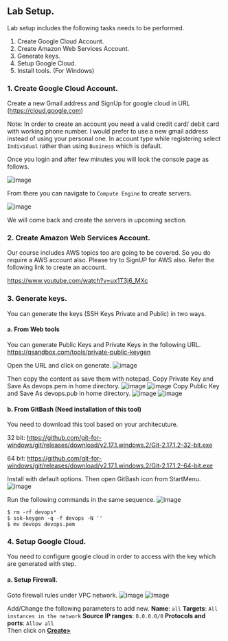 ## Lab Setup.
Lab setup includes the following tasks needs to be performed.
1. Create Google Cloud Account.
2. Create Amazon Web Services Account.
3. Generate keys.
4. Setup Google Cloud.
5. Install tools. (For Windows)

### 1. Create Google Cloud Account.

Create a new Gmail address and SignUp for google cloud in URL (https://cloud.google.com) 

Note:   In order to create an account you need a valid credit card/ debit card with working phone number.
        I would prefer to use a new gmail address instead of using your personal one.
        In account type while registering select `Individual` rather than using `Business` which is default.

Once you login and after few minutes you will look the console page as follows.

![image](https://user-images.githubusercontent.com/29029753/41230048-f4276c2a-6d9b-11e8-8cfa-bbd2a6d51bea.png)

From there you can navigate to `Compute Engine` to create servers.

![image](https://user-images.githubusercontent.com/29029753/41230112-38088438-6d9c-11e8-8a43-b8dd06c7f641.png)

We will come back and create the servers in upcoming section.

### 2. Create Amazon Web Services Account.

Our course includes AWS topics too are going to be covered. So you do require a AWS account also. Please try to SignUP for AWS also.
Refer the following link to create an account.

https://www.youtube.com/watch?v=ux1T3j6_MXc

### 3. Generate keys.

You can generate the keys (SSH Keys Private and Public) in two ways.
    
####    a. From Web tools
You can generate Public Keys and Private Keys in the following URL.
https://qsandbox.com/tools/private-public-keygen

Open the URL and click on generate.
 ![image](https://user-images.githubusercontent.com/29029753/41242316-cbac7d0a-6dbc-11e8-89a1-262093c37df5.png)
 
Then copy the content as save them with notepad.
Copy Private Key and Save As devops.pem in home directory.
    ![image](https://user-images.githubusercontent.com/29029753/41242599-a108fa28-6dbd-11e8-938d-e094f2fc161a.png)
    ![image](https://user-images.githubusercontent.com/29029753/41242694-d4b4b7c2-6dbd-11e8-8d52-08e4176de342.png)
Copy Public Key and Save As devops.pub in home directory.
    ![image](https://user-images.githubusercontent.com/29029753/41242755-fedeba70-6dbd-11e8-827a-c5ed69daa073.png)
    ![image](https://user-images.githubusercontent.com/29029753/41242811-20edba76-6dbe-11e8-9442-b500cb19f1cd.png)

####    b. From GitBash (Need installation of this tool)
You need to download this tool based on your architecuture.

32 bit: https://github.com/git-for-windows/git/releases/download/v2.17.1.windows.2/Git-2.17.1.2-32-bit.exe

64 bit: https://github.com/git-for-windows/git/releases/download/v2.17.1.windows.2/Git-2.17.1.2-64-bit.exe

Install with default options.
Then open GitBash icon from StartMenu.
![image](https://user-images.githubusercontent.com/29029753/41243174-2aa5c454-6dbf-11e8-8f8c-69afd4c39c33.png)

Run the following commands in the same sequence.
![image](https://user-images.githubusercontent.com/29029753/41243324-7e0ebfec-6dbf-11e8-8e21-b851505bde47.png)
```
$ rm -rf devops*
$ ssk-keygen -q -f devops -N ''
$ mv devops devops.pem
```
### 4. Setup Google Cloud.     
You need to configure google cloud in order to access with the key which are generated with step.

####    a. Setup Firewall.
Goto firewall rules under VPC network. 
![image](https://user-images.githubusercontent.com/29029753/41243706-7812362c-6dc0-11e8-85ef-77de139342af.png)
![image](https://user-images.githubusercontent.com/29029753/41243752-9c4943a0-6dc0-11e8-9b25-af4c1ea2a474.png)

Add/Change the following parameters to add new.
    <b><b>Name</b></b>: `all`
    <b><b>Targets</b></b>: `All instances in the network`
    <b><b>Source IP ranges</b></b>: `0.0.0.0/0`
    <b><b>Protocols and ports</b></b>: `Allow all`    
Then click on <b><u>Create></b></u>

